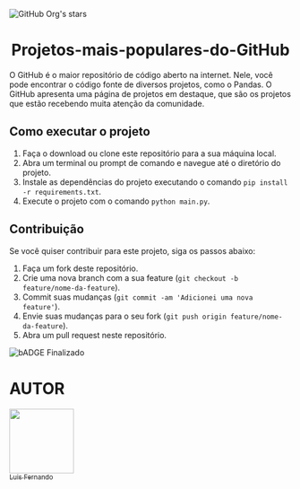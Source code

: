![GitHub Org's stars](https://img.shields.io/github/stars/luisfernandogbraga?style=social)

<h1 align="center"> Projetos-mais-populares-do-GitHub </h1> 
O GitHub é o maior repositório de código aberto na internet. Nele, você pode encontrar o código fonte de diversos projetos, como o Pandas. O GitHub apresenta uma página de projetos em destaque, que são os projetos que estão recebendo muita atenção da comunidade. 

## Como executar o projeto

1. Faça o download ou clone este repositório para a sua máquina local.
2. Abra um terminal ou prompt de comando e navegue até o diretório do projeto.
3. Instale as dependências do projeto executando o comando `pip install -r requirements.txt`.
4. Execute o projeto com o comando `python main.py`.

## Contribuição

Se você quiser contribuir para este projeto, siga os passos abaixo:

1. Faça um fork deste repositório.
2. Crie uma nova branch com a sua feature (`git checkout -b feature/nome-da-feature`).
3. Commit suas mudanças (`git commit -am 'Adicionei uma nova feature'`).
4. Envie suas mudanças para o seu fork (`git push origin feature/nome-da-feature`).
5. Abra um pull request neste repositório.

![bADGE Finalizado](http://img.shields.io/static/v1?label=STATUS&message=%20FINALIZADO&color=GREEN&style=for-the-badge)

# AUTOR

[<img loading="height:auto" src="https://avatars.githubusercontent.com/u/134460985?v=4" width=115><br><sub>Luis Fernando </sub>](https://github.com/luisfernandogbraga) 
